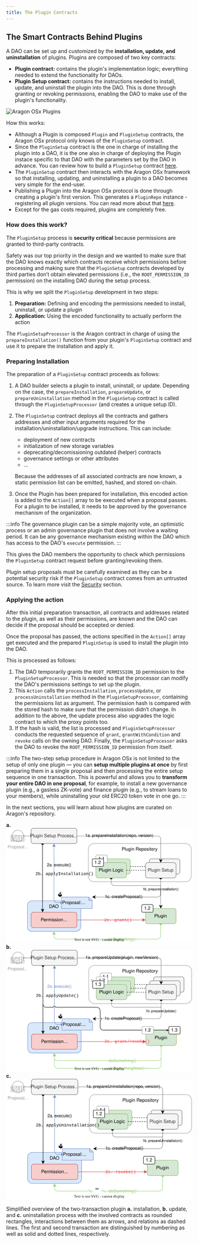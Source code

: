 ```yaml
---
title: The Plugin Contracts
---
```


## The Smart Contracts Behind Plugins

A DAO can be set up and customized by the **installation, update, and uninstallation** of plugins. Plugins are composed of two key contracts:

- **Plugin contract:** contains the plugin's implementation logic; everything needed to extend the functionality for DAOs.
- **Plugin Setup contract:** contains the instructions needed to install, update, and uninstall the plugin into the DAO. This is done through granting or revoking permissions, enabling the DAO to make use of the plugin's functionality.

![Aragon OSx Plugins](https://res.cloudinary.com/dacofvu8m/image/upload/v1683225098/Screen_Shot_2023-05-04_at_14.31.25_r0qqut.png)

How this works:

- Although a Plugin is composed `Plugin` and `PluginSetup` contracts, the Aragon OSx protocol only knows of the `PluginSetup` contract.
- Since the `PluginSetup` contract is the one in charge of installing the plugin into a DAO, it is the one also in charge of deploying the Plugin instace specific to that DAO with the parameters set by the DAO in advance. You can review how to build a `PluginSetup` contract [here](../../../../02-how-to-guides/02-plugin-development/index.md).
- The `PluginSetup` contract then interacts with the Aragon OSx framework so that installing, updating, and uninstalling a plugin to a DAO becomes very simple for the end-user.
- Publishing a Plugin into the Aragon OSx protocol is done through creating a plugin's first version. This generates a `PluginRepo` instance - registering all plugin versions. You can read more about that [here](../../../../02-how-to-guides/02-plugin-development/07-publication/index.md).
- Except for the gas costs required, plugins are completely free.

### How does this work?

The `PluginSetup` process is **security critical** because permissions are granted to third-party contracts.

Safety was our top priority in the design and we wanted to make sure that the DAO knows exactly which contracts receive which permissions before processing and making sure that the `PluginSetup` contracts developed by third parties don’t obtain elevated permissions (i.e., the `ROOT_PERMISSION_ID` permission) on the installing DAO during the setup process.

This is why we split the `PluginSetup` development in two steps:

1. **Preparation:** Defining and encoding the permissions needed to install, uninstall, or update a plugin
2. **Application:** Using the encoded functionality to actually perform the action

The `PluginSetupProcessor` is the Aragon contract in charge of using the `prepareInstallation()` function from your plugin's `PluginSetup` contract and use it to prepare the installation and apply it.

### Preparing Installation

The preparation of a `PluginSetup` contract proceeds as follows:

1. A DAO builder selects a plugin to install, uninstall, or update. Depending on the case, the `prepareInstallation`, `prepareUpdate`, or `prepareUninstallation` method in the `PluginSetup` contract is called through the `PluginSetupProcessor` (and creates a unique setup ID).

2. The `PluginSetup` contract deploys all the contracts and gathers addresses and other input arguments required for the installation/uninstallation/upgrade instructions. This can include:

   - deployment of new contracts
   - initialization of new storage variables
   - deprecating/decomissioning outdated (helper) contracts
   - governance settings or other attributes
   - ...

   Because the addresses of all associated contracts are now known, a static permission list can be emitted, hashed, and stored on-chain.

3. Once the Plugin has been prepared for installation, this encoded action is added to the `Action[]` array to be executed when a proposal passes. For a plugin to be installed, it needs to be approved by the governance mechanism of the organization.

:::info
The governance plugin can be a simple majority vote, an optimistic process or an admin governance plugin that does not involve a waiting period. It can be any governance mechanism existing within the DAO which has access to the DAO's `execute` permission.
:::

This gives the DAO members the opportunity to check which permissions the `PluginSetup` contract request before granting/revoking them.

Plugin setup proposals must be carefully examined as they can be a potential security risk if the `PluginSetup` contract comes from an untrusted source. To learn more visit the [Security](./01-security-risk-mitigation.md) section.

<!-- TODO: add a costs sections

Optionally, the proposer can also request refunds for the gas spent for the preparation of the plugin in the proposal.
-->

### Applying the action

After this initial preparation transaction, all contracts and addresses related to the plugin, as well as their permissions, are known and the DAO can decide if the proposal should be accepted or denied.

Once the proposal has passed, the actions specified in the `Action[]` array get executed and the prepared `PluginSetup` is used to install the plugin into the DAO.

This is processed as follows:

1. The DAO temporarily grants the `ROOT_PERMISSION_ID` permission to the `PluginSetupProcessor`. This is needed so that the processor can modify the DAO's permissions settings to set up the plugin.
2. This `Action` calls the `processInstallation`, `processUpdate`, or `processUninstallation` method in the `PluginSetupProcessor`, containing the permissions list as argument. The permission hash is compared with the stored hash to make sure that the permission didn’t change.
   In addition to the above, the update process also upgrades the logic contract to which the proxy points too.
3. If the hash is valid, the list is processed and `PluginSetupProcessor` conducts the requested sequence of `grant`, `grantWithCondition` and `revoke` calls on the owning DAO.
   Finally, the `PluginSetupProcessor` asks the DAO to revoke the `ROOT_PERMISSION_ID` permission from itself.

:::info
The two-step setup procedure in Aragon OSx is not limited to the setup of only one plugin — you can **setup multiple plugins at once** by first preparing them in a single proposal and then processing the entire setup sequence in one transaction. This is powerful and allows you to **transform your entire DAO in one proposal**, for example, to install a new governance plugin (e.g., a gasless ZK-vote) and finance plugin (e.g., to stream loans to your members), while uninstalling your old ERC20 token vote in one go.
:::

In the next sections, you will learn about how plugins are curated on Aragon's repository.

<div class="center-column">

**a.** ![Schematic depiction of the plugin installation process.](plugin-installation.drawio.svg)
**b.** ![Schematic depiction of the plugin update process.](plugin-update.drawio.svg)
**c.** ![Schematic depiction of the plugin uninstallation process.](plugin-uninstallation.drawio.svg)

<p class="caption">
   Simplified overview of the two-transaction plugin <b>a.</b> installation, <b>b.</b> update, and <b>c.</b> uninstallation process with the involved contracts as rounded rectangles, interactions between them as arrows, and relations as dashed lines. The first and second transaction are distinguished by numbering as well as solid and dotted lines, respectively.
</p>

</div>
